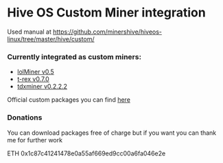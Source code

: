 # Hive OS Custom Miner integration

Used manual at https://github.com/minershive/hiveos-linux/tree/master/hive/custom/

### Currently integrated as custom miners:
* [lolMiner v0.5](https://github.com/HaloGenius/hiveos-custom-miner/releases/tag/lolMiner-0.5)
* [t-rex v0.7.0](https://github.com/HaloGenius/hiveos-custom-miner/releases/tag/t-rex-v0.7.0)
* [tdxminer v0.2.2.2](https://github.com/HaloGenius/hiveos-custom-miner/releases/tag/tdxminer-v0.2.2.2)

Official custom packages you can find [here](http://download.hiveos.farm/custom/)

### Donations
You can download packages free of charge but if you want you can thank me for further work

ETH 0x1c87c41241478e0a55af669ed9cc00a6fa046e2e
